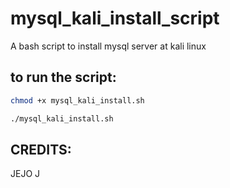 # mysql_kali_install_script
A bash script to install mysql server at kali linux 
## to run the script:
```bash
chmod +x mysql_kali_install.sh
```
```bash
./mysql_kali_install.sh
```
## CREDITS:
JEJO J
